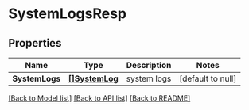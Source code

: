# SystemLogsResp

## Properties
Name | Type | Description | Notes
------------ | ------------- | ------------- | -------------
**SystemLogs** | [**[]SystemLog**](SystemLog.md) | system logs | [default to null]

[[Back to Model list]](../README.md#documentation-for-models) [[Back to API list]](../README.md#documentation-for-api-endpoints) [[Back to README]](../README.md)


